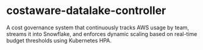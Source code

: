 # costaware-datalake-controller
A cost governance system that continuously tracks AWS usage by team, streams it into Snowflake, and enforces dynamic scaling based on real-time budget thresholds using Kubernetes HPA.
